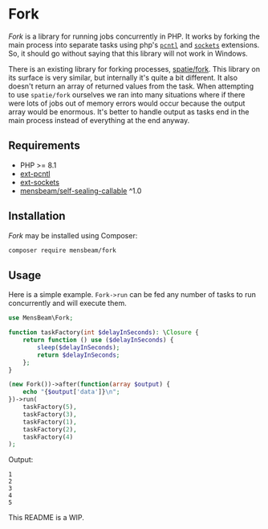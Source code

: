 [a]: https://www.php.net/manual/en/book.pcntl.php
[b]: https://www.php.net/manual/en/book.sockets.php
[c]: https://github.com/spatie/fork
[d]: https://code.mensbeam.com/MensBeam/SelfSealingCallable

# Fork #

_Fork_ is a library for running jobs concurrently in PHP. It works by forking the main process into separate tasks using php's [`pcntl`][a] and [`sockets`][b] extensions. So, it should go without saying that this library will not work in Windows.

There is an existing library for forking processes, [spatie/fork][c]. This library on its surface is very similar, but internally it's quite a bit different. It also doesn't return an array of returned values from the task. When attempting to use `spatie/fork` ourselves we ran into many situations where if there were lots of jobs out of memory errors would occur because the output array would be enormous. It's better to handle output as tasks end in the main process instead of everything at the end anyway.

## Requirements ##

* PHP >= 8.1
* [ext-pcntl][a]
* [ext-sockets][b]
* [mensbeam/self-sealing-callable][d] ^1.0

## Installation ##

_Fork_ may be installed using Composer:

```bash
composer require mensbeam/fork
```

## Usage ##

Here is a simple example. `Fork->run` can be fed any number of tasks to run concurrently and will execute them.

```php
use MensBeam\Fork;

function taskFactory(int $delayInSeconds): \Closure {
    return function () use ($delayInSeconds) {
        sleep($delayInSeconds);
        return $delayInSeconds;
    };
}

(new Fork())->after(function(array $output) {
    echo "{$output['data']}\n";
})->run(
    taskFactory(5),
    taskFactory(3),
    taskFactory(1),
    taskFactory(2),
    taskFactory(4)
);
```

Output:

```
1
2
3
4
5
```

This README is a WIP.
